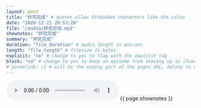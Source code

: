```yaml
---
layout: post
title: "終究完成" # quotes allow forbidden characters like the colon
date: "2020-12-21 20:53:28"
file: "/audio/終究完成.mp3"
shownotes: "終究完成"
summary: "終究完成"
duration: "file_duration" # audio length in min:sec
length: "file_length" # filesize in bytes
explicit: "no" # change to yes to flag with the explicit tag
block: "no" # change to yes to keep an episode from showing up in iTunes
# permalink: /1 # will be the ending part of the pages URL, delete to default to the title
---
```


<audio controls>
<source src="{{site.url}}{{site.baseurl}}{{ page.file }}" type="audio/x-mp3">
Your browser does not support the audio element.
</audio>
{{ page.shownotes }}
